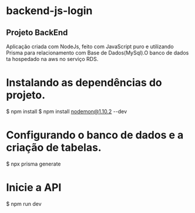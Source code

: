 # backend-js-login

## Projeto BackEnd 
 Aplicação criada com NodeJs, feito com JavaScript puro e utilizando Prisma para relacionamento com Base de Dados(MySql).O banco de dados ta hospedado na aws no serviço RDS.


# Instalando as dependências do projeto.
  $ npm install
  $ npm install nodemon@1.10.2 --dev
    
# Configurando o banco de dados e a criação de tabelas.
  $ npx prisma generate
  
# Inicie a API
  $ npm run dev
